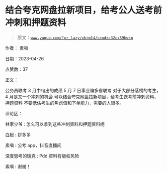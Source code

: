 # 结合夸克网盘拉新项目，给考公人送考前冲刺和押题资料

> 原文：[`www.yuque.com/for_lazy/xkrm14/ceudzc32cx59hwsp`](https://www.yuque.com/for_lazy/xkrm14/ceudzc32cx59hwsp)

作者： 素嗔

日期：2023-04-26

点赞数：37

正文：

公务员联考 3 月中旬出的成绩 5 月 7 日事业编多省联考 对于大部分落榜的考生，4 月是又一个冲刺的机会 可以结合夸克网盘拉新项目，给考生送考前冲刺资料、押题资料 不要低估考生的焦虑值和下单能力，需要的人很多。

评论区：

林家少爷 : 怎么可以拿到这些冲刺资料和押题资料呢

白起 : 拼多多

素嗔 : 公考 app，抖音直播间

深度思考的瑞克 : Pdd 资料有版权风险

素嗔 : 谢谢！

